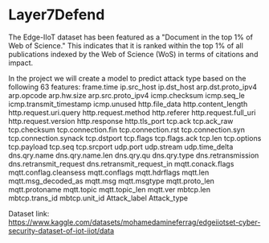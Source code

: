 # Layer7Defend

The Edge-IIoT dataset has been featured as a "Document in the top 1% of Web of Science." This indicates that it is ranked within the top 1% of all publications indexed by the Web of Science (WoS) in terms of citations and impact.

In the project we will create a model to predict attack type based on the following 63 features:
frame.time
ip.src_host
ip.dst_host
arp.dst.proto_ipv4
arp.opcode
arp.hw.size
arp.src.proto_ipv4
icmp.checksum
icmp.seq_le
icmp.transmit_timestamp
icmp.unused
http.file_data
http.content_length
http.request.uri.query
http.request.method
http.referer
http.request.full_uri
http.request.version
http.response
http.tls_port
tcp.ack
tcp.ack_raw
tcp.checksum
tcp.connection.fin
tcp.connection.rst
tcp.connection.syn
tcp.connection.synack
tcp.dstport
tcp.flags
tcp.flags.ack
tcp.len
tcp.options
tcp.payload
tcp.seq
tcp.srcport
udp.port
udp.stream
udp.time_delta
dns.qry.name
dns.qry.name.len
dns.qry.qu
dns.qry.type
dns.retransmission
dns.retransmit_request
dns.retransmit_request_in
mqtt.conack.flags
mqtt.conflag.cleansess
mqtt.conflags
mqtt.hdrflags
mqtt.len
mqtt.msg_decoded_as
mqtt.msg
mqtt.msgtype
mqtt.proto_len
mqtt.protoname
mqtt.topic
mqtt.topic_len
mqtt.ver
mbtcp.len
mbtcp.trans_id
mbtcp.unit_id
Attack_label
Attack_type

Dataset link: https://www.kaggle.com/datasets/mohamedamineferrag/edgeiiotset-cyber-security-dataset-of-iot-iiot/data
